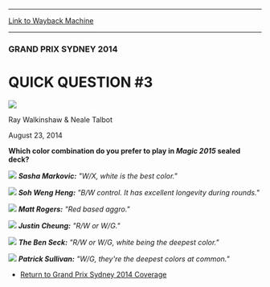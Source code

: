 
---
[Link to Wayback Machine](https://web.archive.org/web/20140925083335/http://magic.wizards.com/en/events/coverage/gpsyd14/qq3)

[_metadata_:description]:- "Which color combination do you prefer to play in Magic 2015 sealed deck?"
[_metadata_:generator]:- "Drupal 7 (http://drupal.org)"
[_metadata_:node]:- "261676"
[_metadata_:publish_date]:- "2014-08-23"
[_metadata_:source]:- "div-main"
[_metadata_:title]:- "QUICK QUESTION #3"
[_metadata_:wayback_capture_timestamp]:- "2014-09-25 08:33:35"
[_metadata_:wayback_raw_url]:- "https://web.archive.org/web/20140925083335id_/http://magic.wizards.com/en/events/coverage/gpsyd14/qq3"
[_metadata_:wayback_url]:- "http://magic.wizards.com/en/events/coverage/gpsyd14/qq3"
---





### GRAND PRIX SYDNEY 2014


QUICK QUESTION #3
=================



![](https://media.magic.wizards.com/styles/auth_small/public/images/person/Team.jpg)

Ray Walkinshaw & Neale Talbot




August 23, 2014
 










**Which color combination do you prefer to play in *Magic 2015* sealed deck?** 




![](https://media.wizards.com/2014/events/gpsyd14/01_QQ_SashaMarkovic.jpg)
***Sasha Markovic:** "W/X, white is the best color."* 


![](https://media.wizards.com/2014/events/gpsyd14/01_QQ_SohWengHeng.jpg)
***Soh Weng Heng:** "B/W control. It has excellent longevity during rounds."* 









![](https://media.wizards.com/2014/events/gpsyd14/01_QQ_MattRogers.jpg)
***Matt Rogers:** "Red based aggro."* 


![](https://media.wizards.com/2014/events/gpsyd14/01_QQ_JustinCheung.jpg)
***Justin Cheung:** "R/W or W/G."* 











![](https://media.wizards.com/2014/events/gpsyd14/01_QQ_TheBenSeck.jpg)
***The Ben Seck:** "R/W or W/G, white being the deepest color."* 


![](https://media.wizards.com/2014/events/gpsyd14/01_QQ_PatSullivan2.jpg)
***Patrick Sullivan:** "W/G, they're the deepest colors at common."* 









* [Return to Grand Prix Sydney 2014 Coverage](http://magic.wizards.com/en/events/coverage/gpsyd14)









 
 




  







